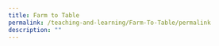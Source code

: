 ```yaml
---
title: Farm to Table
permalink: /teaching-and-learning/Farm-To-Table/permalink
description: ""
---
```

